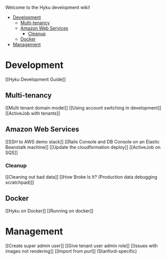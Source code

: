 Welcome to the Hyku development wiki!

* [Development](#development)
  * [Multi-tenancy](#multi-tenancy)
  * [Amazon Web Services](#amazon-web-services)
    * [Cleanup](#cleanup)
  * [Docker](#docker)
* [Management](#management)

# Development
[[Hyku Development Guide]]

## Multi-tenancy
[[Multi tenant domain model]]
[[Using account switching in development]]
[[ActiveJob with tenants]]

## Amazon Web Services
[[SSH to AWS demo stack]]
[[Rails Console and DB Console on an Elastic Beanstalk machine]]
[[Update the cloudformation deploy]]
[[ActiveJob on SQS]]

### Cleanup
[[Cleaning out bad data]]
[[How Broke Is It? (Production data debugging scratchpad)]]

## Docker
[[Hyku on Docker]]
[[Running on docker]]

# Management
[[Create super admin user]]
[[Give tenant user admin role]]
[[Issues with images not rendering]]
[[Import from purl]] (Stanford-specific)
